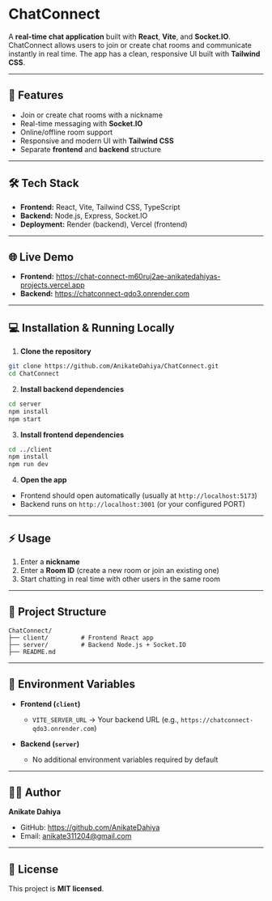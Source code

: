 # ChatConnect

A **real-time chat application** built with **React**, **Vite**, and **Socket.IO**. ChatConnect allows users to join or create chat rooms and communicate instantly in real time. The app has a clean, responsive UI built with **Tailwind CSS**.

---

## 🔹 Features

* Join or create chat rooms with a nickname
* Real-time messaging with **Socket.IO**
* Online/offline room support
* Responsive and modern UI with **Tailwind CSS**
* Separate **frontend** and **backend** structure

---

## 🛠 Tech Stack

* **Frontend:** React, Vite, Tailwind CSS, TypeScript
* **Backend:** Node.js, Express, Socket.IO
* **Deployment:** Render (backend), Vercel (frontend)

---

## 🌐 Live Demo

* **Frontend:** https://chat-connect-m60ruj2ae-anikatedahiyas-projects.vercel.app
* **Backend:** https://chatconnect-qdo3.onrender.com

---

## 💻 Installation & Running Locally

1. **Clone the repository**

```bash
git clone https://github.com/AnikateDahiya/ChatConnect.git
cd ChatConnect
```

2. **Install backend dependencies**

```bash
cd server
npm install
npm start
```

3. **Install frontend dependencies**

```bash
cd ../client
npm install
npm run dev
```

4. **Open the app**

* Frontend should open automatically (usually at `http://localhost:5173`)
* Backend runs on `http://localhost:3001` (or your configured PORT)

---

## ⚡ Usage

1. Enter a **nickname**
2. Enter a **Room ID** (create a new room or join an existing one)
3. Start chatting in real time with other users in the same room

---

## 📁 Project Structure

```
ChatConnect/
├── client/         # Frontend React app
├── server/         # Backend Node.js + Socket.IO
├── README.md
```

---

## 🔧 Environment Variables

* **Frontend (`client`)**

  * `VITE_SERVER_URL` → Your backend URL (e.g., `https://chatconnect-qdo3.onrender.com`)

* **Backend (`server`)**

  * No additional environment variables required by default

---

## 👨‍💻 Author

**Anikate Dahiya**

* GitHub: https://github.com/AnikateDahiya
* Email: anikate311204@gmail.com

---

## 📄 License

This project is **MIT licensed**.

